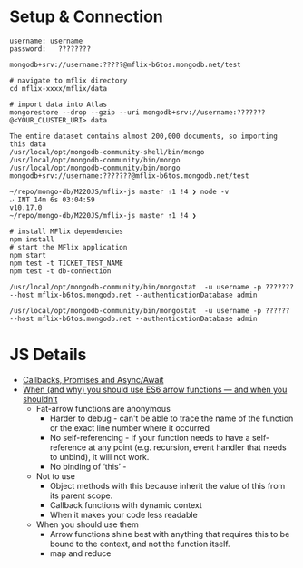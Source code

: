
# Setup & Connection

```.env
username: username
password:   ???????? 

mongodb+srv://username:?????@mflix-b6tos.mongodb.net/test
```

```shell script
# navigate to mflix directory
cd mflix-xxxx/mflix/data

# import data into Atlas
mongorestore --drop --gzip --uri mongodb+srv://username:???????@<YOUR_CLUSTER_URI> data

The entire dataset contains almost 200,000 documents, so importing this data
/usr/local/opt/mongodb-community-shell/bin/mongo    
/usr/local/opt/mongodb-community/bin/mongo 
/usr/local/opt/mongodb-community/bin/mongo mongodb+srv://username:???????@mflix-b6tos.mongodb.net/test        
```

```shell script
~/repo/mongo-db/M220JS/mflix-js master ⇡1 !4 ❯ node -v                                                                                                                                                            ↵ INT 14m 6s 03:04:59
v10.17.0
~/repo/mongo-db/M220JS/mflix-js master ⇡1 !4 ❯   

```

```shell script
# install MFlix dependencies
npm install
# start the MFlix application
npm start
npm test -t TICKET_TEST_NAME
npm test -t db-connection

```


```shell script
/usr/local/opt/mongodb-community/bin/mongostat  -u username -p ??????? --host mflix-b6tos.mongodb.net --authenticationDatabase admin

/usr/local/opt/mongodb-community/bin/mongostat  -u username -p ?????? --host mflix-b6tos.mongodb.net --authenticationDatabase admin

```

# JS Details
*   [Callbacks, Promises and Async/Await](https://medium.com/front-end-weekly/callbacks-promises-and-async-await-ad4756e01d90)
*   [When (and why) you should use ES6 arrow functions — and when you shouldn’t](https://www.freecodecamp.org/news/when-and-why-you-should-use-es6-arrow-functions-and-when-you-shouldnt-3d851d7f0b26/)
    *   Fat-arrow functions are anonymous
        *   Harder to debug - can't be able to trace the name of the function or the exact line number where it occurred
        *   No self-referencing - If your function needs to have a self-reference at any point (e.g. recursion, event handler that needs to unbind), it will not work.
        *   No binding of ‘this’ - 
    *   Not to use
        *   Object methods with this because inherit the value of this from its parent scope.
        *   Callback functions with dynamic context
        *   When it makes your code less readable
    *   When you should use them
        *   Arrow functions shine best with anything that requires this to be bound to the context, and not the function itself.
        *   map and reduce 